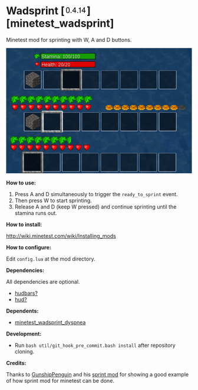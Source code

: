 # Wadsprint [![Version](/util/minetest_wadsprint_version.png)] [minetest_wadsprint] 

Minetest mod for sprinting with W, A and D buttons.

![Wadsprint](/screenshots/wadsprint_screenshots.png?raw=true "Wadsprint mod screenshots")

**How to use:**

1. Press A and D simultaneously to trigger the `ready_to_sprint` event. 
2. Then press W to start sprinting.
3. Release A and D (keep W pressed) and continue sprinting until the stamina runs out.

**How to install:**

http://wiki.minetest.com/wiki/Installing_mods

**How to configure:**

Edit `config.lua` at the mod directory.

**Dependencies:**

All dependencies are optional.

- [hudbars?](http://repo.or.cz/minetest_hudbars.git)
- [hud?](https://github.com/BlockMen/hud_hunger)

**Dependents:**

- [minetest_wadsprint_dyspnea](https://github.com/aa6/minetest_wadsprint_dyspnea)

**Development:**

- Run `bash util/git_hook_pre_commit.bash install` after repository cloning.

**Credits:**

Thanks to [GunshipPenguin](https://github.com/GunshipPenguin) and his [sprint mod](https://github.com/GunshipPenguin/sprint) for showing a good example of how sprint mod for minetest can be done.